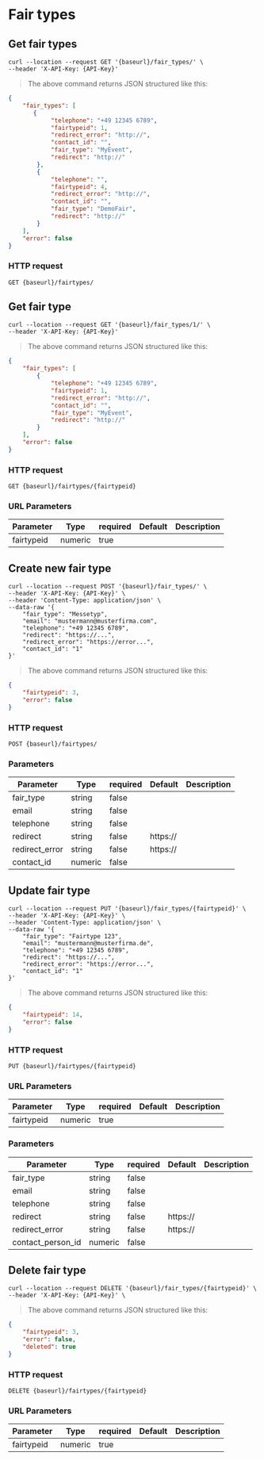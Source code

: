 # Fair types

## Get fair types

```shell
curl --location --request GET '{baseurl}/fair_types/' \
--header 'X-API-Key: {API-Key}'
```

> The above command returns JSON structured like this:

```json
{
    "fair_types": [
       {
            "telephone": "+49 12345 6789",
            "fairtypeid": 1,
            "redirect_error": "http://",
            "contact_id": "",
            "fair_type": "MyEvent",
            "redirect": "http://"
        },
        {
            "telephone": "",
            "fairtypeid": 4,
            "redirect_error": "http://",
            "contact_id": "",
            "fair_type": "DemoFair",
            "redirect": "http://"
        }
    ],
    "error": false
}
```

### HTTP request

`GET {baseurl}/fairtypes/`

## Get fair type

```shell
curl --location --request GET '{baseurl}/fair_types/1/' \
--header 'X-API-Key: {API-Key}'
```

> The above command returns JSON structured like this:

```json
{
    "fair_types": [
        {
            "telephone": "+49 12345 6789",
            "fairtypeid": 1,
            "redirect_error": "http://",
            "contact_id": "",
            "fair_type": "MyEvent",
            "redirect": "http://"
        }
    ],
    "error": false
}
```

### HTTP request

`GET {baseurl}/fairtypes/{fairtypeid}`

### URL Parameters

Parameter | Type | required | Default | Description
--------- | ---- | -------- | ------- | -----------
fairtypeid | numeric | true |

## Create new fair type

```shell
curl --location --request POST '{baseurl}/fair_types/' \
--header 'X-API-Key: {API-Key}' \
--header 'Content-Type: application/json' \
--data-raw '{
    "fair_type": "Messetyp",
    "email": "mustermann@musterfirma.com",
    "telephone": "+49 12345 6789",
    "redirect": "https://...",
    "redirect_error": "https://error...",
    "contact_id": "1"
}'
```

> The above command returns JSON structured like this:

```json
{
    "fairtypeid": 3,
    "error": false
}
```

### HTTP request

`POST {baseurl}/fairtypes/`

### Parameters

Parameter | Type | required | Default | Description
--------- | ---- | -------- | ------- | -----------
fair_type | string | false |  |
email | string | false |  |
telephone | string | false |  |
redirect | string | false | https:// |
redirect_error | string | false | https:// |
contact_id | numeric | false |  |

## Update fair type

```shell
curl --location --request PUT '{baseurl}/fair_types/{fairtypeid}' \
--header 'X-API-Key: {API-Key}' \
--header 'Content-Type: application/json' \
--data-raw '{
    "fair_type": "Fairtype 123",
    "email": "mustermann@musterfirma.de",
    "telephone": "+49 12345 6789",
    "redirect": "https://...",
    "redirect_error": "https://error...",
    "contact_id": "1"
}'
```

> The above command returns JSON structured like this:

```json
{
    "fairtypeid": 14,
    "error": false
}
```

### HTTP request

`PUT {baseurl}/fairtypes/{fairtypeid}`

### URL Parameters

Parameter | Type | required | Default | Description
--------- | ---- | -------- | ------- | -----------
fairtypeid | numeric | true | |

### Parameters

Parameter | Type | required | Default | Description
--------- | ---- | -------- | ------- | -----------
fair_type | string | false | |
email | string | false | |
telephone | string | false | |
redirect | string | false | https:// |
redirect_error | string | false | https:// |
contact_person_id | numeric | false | |

## Delete fair type

```shell
curl --location --request DELETE '{baseurl}/fair_types/{fairtypeid}' \
--header 'X-API-Key: {API-Key}' \
```

> The above command returns JSON structured like this:

```json
{
    "fairtypeid": 3,
    "error": false,
    "deleted": true
}
```

### HTTP request

`DELETE {baseurl}/fairtypes/{fairtypeid}`

### URL Parameters

Parameter | Type | required | Default | Description
--------- | ---- | -------- | ------- | -----------
fairtypeid | numeric | true | |
